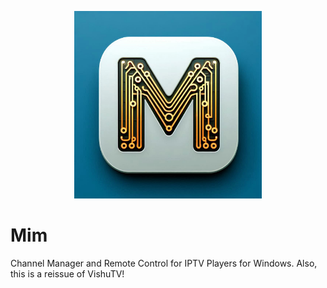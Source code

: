 <p align="center">
	<img src="Mim.png" width="300" height="300" alt="Mim">  
</p>

# Mim
Channel Manager and Remote Control for IPTV Players for Windows. Also, this is a reissue of VishuTV!
